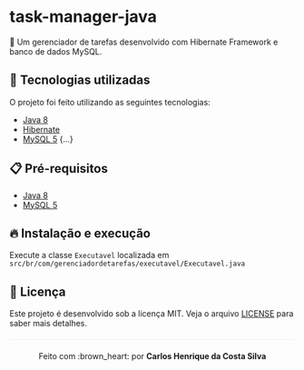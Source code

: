 # task-manager-java
:paperclip: Um gerenciador de tarefas desenvolvido com Hibernate Framework e banco de dados MySQL.

## :rocket: Tecnologias utilizadas 

O projeto foi feito utilizando as seguintes tecnologias:

- [Java 8](https://www.java.com/pt_BR/download/faq/java8.xml)
- [Hibernate](https://hibernate.org/)
- [MySQL 5](https://dev.mysql.com/)
{...}

## :clipboard: Pré-requisitos

- [Java 8](https://www.java.com/pt_BR/download/faq/java8.xml)
- [MySQL 5](https://dev.mysql.com/)

## :fire: Instalação e execução
Execute a classe `Executavel` localizada em `src/br/com/gerenciadordetarefas/executavel/Executavel.java`

## :page_facing_up: Licença 
Este projeto é desenvolvido sob a licença MIT. Veja o arquivo [LICENSE](LICENSE.md) para saber mais detalhes.

<p align="center" style="margin-top: 20px; border-top: 1px solid #eee; padding-top: 20px;">Feito com :brown_heart: por <strong> Carlos Henrique da Costa Silva </strong> </p>
